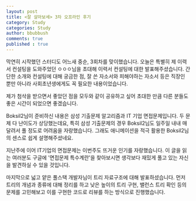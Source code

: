 ```yaml
---
layout: post
title: <잘 살아보세> 3차 오프라인 후기
category: Study
categories: Study
author: bbubbush
comments: true
published : true
---
```


막연히 시작했던 스터디도 어느새 중순, 3회차를 맞이했습니다.
오늘은 특별히 제 이력서 컨설팅을 도와주었던 ㅇㅇㅇ님을 초대해 이력서 컨설팅에 대한 발표해주셨습니다.
간단한 소개와 컨설팅에 대해 궁금한 점, 잘 쓴 자소서와 피해야하는 자소서 등은 직장인 뿐만 아니라 사회초년생에게도 꼭 필요한 내용이었습니다.

제가 첨삭을 받으면서 좋았던 점을 모두와 같이 공유하고 싶어 초대한 만큼 다른 분들도 좋은 시간이 되었으면 좋겠습니다.

Boksil2님이 준비하신 내용은 삼성 기출문제 알고리즘과 IT 기업 면접문제입니다. 두 문제 다 난이도가 상당했는데요,
특히 삼성 기출문제의 경우 Boksil2님도 일주일 내내 매달려서 풀 정도로 어려움을 자랑했습니다.
그래도 애니메이션을 적극 활용한 Boksil2님의 센스로 쉽게 설명해주셨네요.

지난주에 이어 IT기업의 면접문제는 이번주도 뜨거운 인기를 자랑했습니다.
이 글을 읽는 여러분도 구글에 '면접문제 특수계란'을 찾아보시면 생각보다 재밌게 풀고 있는 자신을 발견하실 수 있을 것입니다.

마지막으로 넓고 얕은 풀스택 개발자님이 트리 자료구조에 대해 발표하셨습니다.
먼저 트리의 개념과 종류에 대해 정리를 하고 낮은 높이의 트리 구현, 밸런스 트리 확인 등의 문제를 고민해보고 이를 구현한 코드로 리뷰를 하는 방식으로 진행했습니다.




